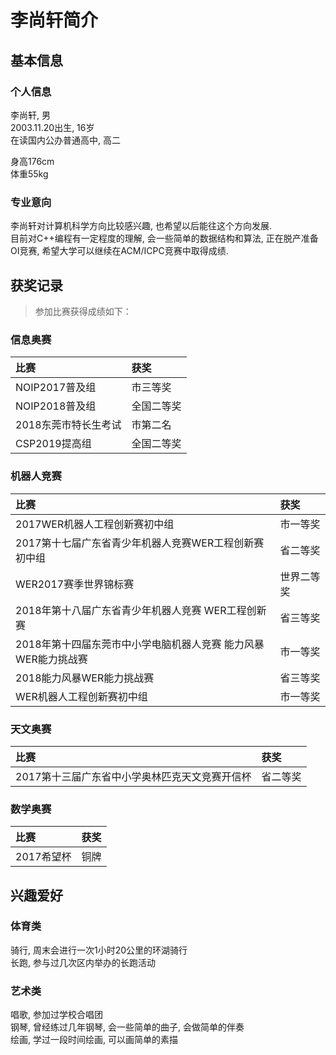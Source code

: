# 李尚轩简介

## 基本信息

### 个人信息

李尚轩, 男  
2003.11.20出生, 16岁  
在读国内公办普通高中, 高二

身高176cm  
体重55kg

### 专业意向

李尚轩对计算机科学方向比较感兴趣, 也希望以后能往这个方向发展.  
目前对C++编程有一定程度的理解, 会一些简单的数据结构和算法, 正在脱产准备OI竞赛, 希望大学可以继续在ACM/ICPC竞赛中取得成绩.

## 获奖记录

> 参加比赛获得成绩如下： 

### 信息奥赛

比赛 | 获奖 
:- | :- 
NOIP2017普及组 | 市三等奖  
NOIP2018普及组 | 全国二等奖  
2018东莞市特长生考试 | 市第二名  
CSP2019提高组 | 全国二等奖

### 机器人竞赛

比赛 | 获奖 
:- | :- 
2017WER机器人工程创新赛初中组 | 市一等奖  
2017第十七届广东省青少年机器人竞赛WER工程创新赛初中组 | 省二等奖  
WER2017赛季世界锦标赛 | 世界二等奖  
2018年第十八届广东省青少年机器人竞赛 WER工程创新赛 | 省三等奖  
2018年第十四届东莞市中小学电脑机器人竞赛 能力风暴WER能力挑战赛 | 市一等奖  
2018能力风暴WER能力挑战赛 | 省三等奖  
WER机器人工程创新赛初中组 | 市一等奖

### 天文奥赛

比赛 | 获奖 
:- | :- 
2017第十三届广东省中小学奥林匹克天文竞赛开信杯 | 省二等奖

### 数学奥赛

比赛 | 获奖 
:- | :- 
2017希望杯 |铜牌

## 兴趣爱好


### 体育类

骑行, 周末会进行一次1小时20公里的环湖骑行  
长跑, 参与过几次区内举办的长跑活动

### 艺术类

唱歌, 参加过学校合唱团  
钢琴, 曾经练过几年钢琴, 会一些简单的曲子, 会做简单的伴奏  
绘画, 学过一段时间绘画, 可以画简单的素描
